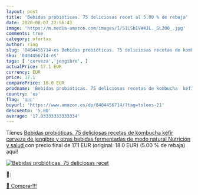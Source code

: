 ```yaml
---
layout: post
title: 'Bebidas probióticas. 75 deliciosas recet al 5.00 % de rebaja'
date: 2020-08-07 22:56:43
image: 'https://m.media-amazon.com/images/I/51LSbIVW4JL._SL200_.jpg'
comments: true
category: ofertas
author: ring
slug: '8484456714-es Bebidas probióticas. 75 deliciosas recetas de kombucha...'
sku: '8484456714-es'
tags: [ 'cerveza','jengibre', ]
actualPrice: 17.1 EUR
currency: EUR
price: 17.1
comparePrice: 18.0 EUR
prodname: 'Bebidas probióticas. 75 deliciosas recetas de kombucha  kéfir  cerveza de jengibre y otras bebidas fermentadas de modo natural  Nutrición y salud '
country: 'es'
flag: '🇪🇸'
buyurl: 'https://www.amazon.es/dp/8484456714/?tag=tolees-21'
descuento: '5.00'
average: '17.03333333333334'
---
```


Tienes [Bebidas probióticas. 75 deliciosas recetas de kombucha  kéfir  cerveza de jengibre y otras bebidas fermentadas de modo natural  Nutrición y salud ](https://www.amazon.es/dp/8484456714/?tag=tolees-21) con precio final de  17.1 EUR (original: 18.0 EUR) (5.00 %  de rebaja) aqui!

[![Bebidas probióticas. 75 deliciosas recet](https://m.media-amazon.com/images/I/51LSbIVW4JL._SL200_.jpg)](https://www.amazon.es/dp/8484456714/?tag=tolees-21)

🔎:


[🛒 Comprar!!!](https://www.amazon.es/dp/8484456714/?tag=tolees-21)
